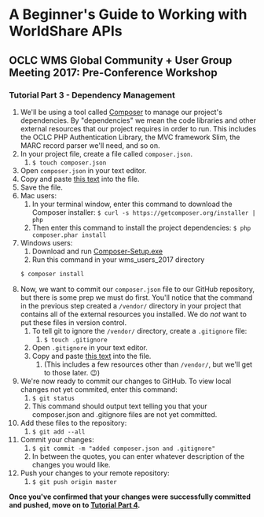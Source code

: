 # A Beginner's Guide to Working with WorldShare APIs
## OCLC WMS Global Community + User Group Meeting 2017: Pre-Conference Workshop
### Tutorial Part 3 - Dependency Management

1. We'll be using a tool called [Composer](https://getcomposer.org/) to manage our project's dependencies. By "dependencies" we mean the code libraries and other external resources that our project requires in order to run. This includes the OCLC PHP Authentication Library, the MVC framework Slim, the MARC record parser we'll need, and so on.
2. In your project file, create a file called `composer.json`.
	1. `$ touch composer.json`
3. Open `composer.json` in your text editor.
4. Copy and paste [this text](https://raw.githubusercontent.com/OCLC-Developer-Network/wms_users_2017/master/composer.json) into the file.
5. Save the file.
6. Mac users: 
	1. In your terminal window, enter this command to download the Composer installer:
	`$ curl -s https://getcomposer.org/installer | php`
	2. Then enter this command to install the project dependencies:
	`$ php composer.phar install`
7. Windows users:
	1. Download and run [Composer-Setup.exe](https://getcomposer.org/doc/00-intro.md#installation-windows)
	2. Run this command in your wms_users_2017 directory
	```bash
	$ composer install
	```
8. Now, we want to commit our `composer.json` file to our GitHub repository, but there is some prep we must do first. You'll notice that the command in the previous step created a `/vendor/` directory in your project that contains all of the external resources you installed. We do *not* want to put these files in version control.
	1. To tell git to ignore the `/vendor/` directory, create a `.gitignore` file:
		1. `$ touch .gitignore`
	2. Open `.gitignore` in your text editor.
	3. Copy and paste [this text](https://github.com/OCLC-Developer-Network/wms_users_2017/blob/master/.gitignore) into the file.
		1. (This includes a few resources other than `/vendor/`, but we'll get to those later. :wink:)
9. We're now ready to commit our changes to GitHub. To view local changes not yet commited, enter this command:
	1. `$ git status`
	2. This command should output text telling you that your composer.json and .gitignore files are not yet committed.
10. Add these files to the repository:
	1. `$ git add --all`
11. Commit your changes:
	1. `$ git commit -m "added composer.json and .gitignore"`
	2. In between the quotes, you can enter whatever description of the changes you would like.
12. Push your changes to your remote repository:
	1. `$ git push origin master`


**Once you've confirmed that your changes were successfully committed and pushed, move on to [Tutorial Part 4](tutorial-04.md).**